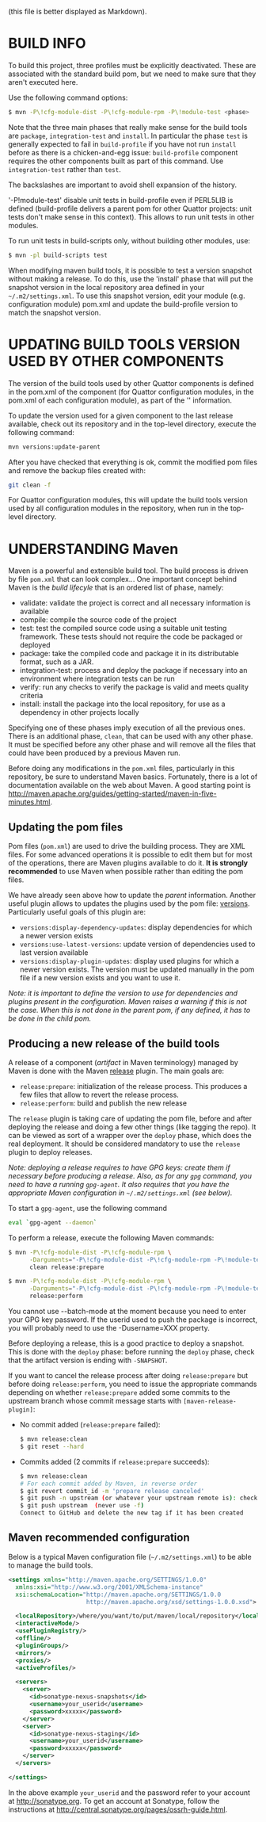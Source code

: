(this file is better displayed as Markdown).

BUILD INFO
==========

To build this project, three profiles must be explicitly deactivated.
These are associated with the standard build pom, but we need to make
sure that they aren't executed here.  

Use the following command options:

```bash
$ mvn -P\!cfg-module-dist -P\!cfg-module-rpm -P\!module-test <phase>
```

Note that the three main phases that really make sense for the build tools are
`package`, `integration-test` and `install`. In particular the phase `test` is 
generally expected to fail in `build-profile` if you have not run `install` before 
as there is a chicken-and-egg issue: `build-profile` component requires the other
components built as part of this command. Use `integration-test` rather than `test`.

The backslashes are important to avoid shell expansion of the history.

'-P!module-test' disable unit tests in build-profile even if PERL5LIB is defined
(build-profile delivers a parent pom for other Quattor projects: unit tests
don't make sense in this context). This allows to run unit tests in other modules.

To run unit tests in build-scripts only, without building other modules, use:

```bash
$ mvn -pl build-scripts test
```

When modifying maven build tools, it is possible to test a version snapshot without
making a release. To do this, use the 'install' phase that will put the snapshot
version in the local repository area defined in your `~/.m2/settings.xml`. To use this
snapshot version, edit your module (e.g. configuration module) pom.xml and
update the build-profile version to match the snapshot version.


UPDATING BUILD TOOLS VERSION USED BY OTHER COMPONENTS
=====================================================

The version of the build tools used by other Quattor components is defined in the
pom.xml of the component (for Quattor configuration modules, in the pom.xml of
each configuration module), as part of the '<parent>' information.

To update the version used for a given component to the last release available, 
check out its repository and in the top-level directory, execute the following 
command:

```bash
mvn versions:update-parent
```

After you have checked that everything is ok, commit the modified pom files and
remove the backup files created with:

```bash
git clean -f
```

For Quattor configuration modules, this will update the build tools version used
by all configuration modules in the repository, when run in the top-level directory.


UNDERSTANDING Maven
===================

Maven is a powerful and extensible build tool. The build process is driven by file
`pom.xml` that can look complex... One important concept behind Maven is the
*build lifecyle* that is an ordered list of phase, namely:

 * validate: validate the project is correct and all necessary information is available
 * compile: compile the source code of the project
 * test: test the compiled source code using a suitable unit testing framework. These tests should not require the code be packaged or deployed
 * package: take the compiled code and package it in its distributable format, such as a JAR.
 * integration-test: process and deploy the package if necessary into an environment where integration tests can be run
 * verify: run any checks to verify the package is valid and meets quality criteria
 * install: install the package into the local repository, for use as a dependency in other projects locally

Specifying one of these phases imply execution of all the previous ones. There is an additional phase, `clean`, that
can be used with any other phase. It must be specified before any other phase and will remove all the files that could
have been produced by a previous Maven run.

Before doing any modifications in the `pom.xml`
files, particularly in this repository, be sure to understand Maven basics.
Fortunately, there is a lot of documentation available on the web about Maven. A good
starting point is http://maven.apache.org/guides/getting-started/maven-in-five-minutes.html.


Updating the pom files
----------------------

Pom files (`pom.xml`) are used to drive the building process. They are XML files. For some advanced 
operations it is possible to edit them but for most of the operations, there are Maven plugins available
to do it. **It is strongly recommended** to use Maven when possible rather than editing the pom files.

We have already seen above how to update the *parent* information. Another useful plugin allows to updates
the plugins used by the pom file: [versions](http://mojo.codehaus.org/versions-maven-plugin/). Particularly
useful goals of this plugin are:

* `versions:display-dependency-updates`: display dependencies for which a newer version exists
* `versions:use-latest-versions`: update version of dependencies used to last version available
* `versions:display-plugin-updates`: display used plugins for which a newer version exists. The version
must be updated manually in the pom file if a new version exists and you want to use it.

*Note: it is important to define the version to use for dependencies and plugins present in the configuration. Maven raises a
warning if this is not the case. When this is not done in the parent pom, if any defined, it has to be done in the child pom.*


Producing a new release of the build tools
------------------------------------------

A release of a component (*artifact* in Maven terminology) managed by Maven is done with the Maven 
[release](http://maven.apache.org/maven-release/maven-release-plugin/) plugin. The main goals are:

* `release:prepare`: initialization of the release process. This produces a few files that allow to revert the release process.
* `release:perform`: build and publish the new release

The `release` plugin is taking care of updating the pom file, before and after deploying the release and doing a few other things (like
tagging the repo). It can be viewed as sort of a wrapper over the `deploy` phase, which does the real deployment. It should be
considered mandatory to use the `release` plugin to deploy releases.

*Note: deploying a release requires to have GPG keys: create them if necessary before producing a release. Also, as for any `gpg` command,
you need to have a running `gpg-agent`. It also requires that you have the appropriate Maven configuration in `~/.m2/settings.xml` (see below).* 

To start a `gpg-agent`, use the following command

```bash
eval `gpg-agent --daemon`
```

To perform a release, execute the following Maven commands:

```bash
$ mvn -P\!cfg-module-dist -P\!cfg-module-rpm \
      -Darguments="-P\!cfg-module-dist -P\!cfg-module-rpm -P\!module-test" \
      clean release:prepare

$ mvn -P\!cfg-module-dist -P\!cfg-module-rpm \
      -Darguments="-P\!cfg-module-dist -P\!cfg-module-rpm -P\!module-test" \
      release:perform
```

You cannot use --batch-mode at the moment because you need to enter your GPG key password.
If the userid used to push the package is incorrect, you will probably need to use the -Dusername=XXX property.

Before deploying a release, this is a good practice to deploy a snapshot. This is done with the `deploy` phase: before running
the `deploy` phase, check that the artifact version is ending with `-SNAPSHOT`.

If you want to cancel the release process after doing `release:prepare` but before doing `release:perform`, you need to issue
the appropriate commands depending on whether `release:prepare` added some commits to the upstream branch whose commit message
starts with `[maven-release-plugin]`:

* No commit added (`release:prepare` failed):

  ```bash
  $ mvn release:clean
  $ git reset --hard
  ```

* Commits added (2 commits if `release:prepare` succeeds):


  ```bash
  $ mvn release:clean
  # For each commit added by Maven, in reverse order
  $ git revert commit_id -m 'prepare release canceled'
  $ git push -n upstream (or whatever your upstream remote is): checks that it will do what is expected!
  $ git push upstream  (never use -f)
  Connect to GitHub and delete the new tag if it has been created
  ```

Maven recommended configuration
-------------------------------

Below is a typical Maven configuration file (`~/.m2/settings.xml`) to be able to manage the build tools.

```xml
<settings xmlns="http://maven.apache.org/SETTINGS/1.0.0"
  xmlns:xsi="http://www.w3.org/2001/XMLSchema-instance"
  xsi:schemaLocation="http://maven.apache.org/SETTINGS/1.0.0
                      http://maven.apache.org/xsd/settings-1.0.0.xsd">

  <localRepository>/where/you/want/to/put/maven/local/repository</localRepository>
  <interactiveMode/>
  <usePluginRegistry/>
  <offline/>
  <pluginGroups/>
  <mirrors/>
  <proxies/>
  <activeProfiles/>

  <servers>
    <server>
      <id>sonatype-nexus-snapshots</id>
      <username>your_userid</username>
      <password>xxxxx</password>
    </server>
    <server>
      <id>sonatype-nexus-staging</id>
      <username>your_userid</username>
      <password>xxxxx</password>
    </server>
  </servers>

</settings>
```

In the above example `your_userid` and the password refer to your account at http://sonatype.org.
To get an account at Sonatype, follow the instructions at http://central.sonatype.org/pages/ossrh-guide.html.
